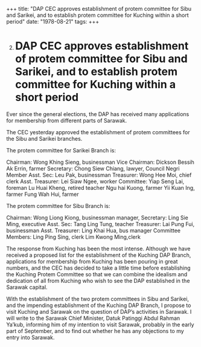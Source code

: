 +++ 
title: "DAP CEC approves establishment of protem committee for Sibu and Sarikei, and to establish protem committee for Kuching within a short period"
date: "1978-08-21"
tags:
+++

2.	# DAP CEC approves establishment of protem committee for Sibu and Sarikei, and to establish protem committee for Kuching within a short period

Ever since the general elections, the DAP has received many applications for membership from different parts of Sarawak.

The CEC yesterday approved the establishment of protem committees for the Sibu and Sarikei branches.

The protem committee for Sarikei Branch is:</u>

Chairman: Wong Khing Sieng, businessman
Vice Chairman: Dickson Bessih Ak Errin, farmer
Secretary: Chong Siew Chiang, lawyer, Council Negri Member
Asst. Sec: Leu Pak, businessman
Treasurer: Wong Hee Moi, chief clerk
Asst. Treasurer: Lei Siaw Ngee, worker
Committee:	Yiap Seng Lai, foreman
		Lu Huai Kheng, retired teacher
		Ngu hai Kuong, farmer
		Yii Kuan Ing, farmer
		Fung Wah Hui, farmer

The protem committee for Sibu Branch is:

Chairman: Wong Liong Kiong, businessman manager,
Secretary: Ling Sie Ming, executive
Asst. Sec: Tang Ling Tung, teacher
Treasurer: Lai Pung Fui, businessman
Asst. Treasurer: Ling Khai Hua, bus manager
Committee Members: 	Ling Ping Sing, clerk
			Lim Kwong Ming,clerk

The response from Kuching has been the most intense. Although we have received a proposed list for the establishment of the Kuching DAP Branch, applications for membership from Kuching has been pouring in great numbers, and the CEC has decided to take a little time before establishing the Kuching Protem Committee so that we can combine the idealism and dedication of all from Kuching who wish to see the DAP established in the Sarawak capital.

With the establishment of the two protem committees in Sibu and Sarikei, and the impending establishment of the Kuching DAP Branch, I propose to visit Kuching and Sarawak on the question of DAP’s activities in Sarawak. I will write to the Sarawak Chief Minister, Datuk Patinggi Abdul Rahman Ya’kub, informing him of my intention to visit Sarawak, probably in the early part of September, and to find out whether he has any objections to my entry into Sarawak.
 
